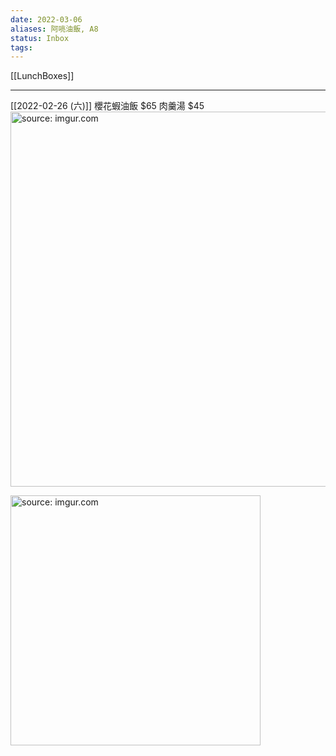 ```yaml
---
date: 2022-03-06
aliases: 阿喨油飯, A8
status: Inbox
tags:
---
```


[[LunchBoxes]]

---

[[2022-02-26 (六)]] 櫻花蝦油飯 $65 肉羹湯 $45
<a href="https://imgur.com/VXqyArs"><img src="https://i.imgur.com/VXqyArs.jpg" title="source: imgur.com" width="600px"/></a>

<a href="https://imgur.com/Yqvk2YL"><img src="https://i.imgur.com/Yqvk2YL.jpg" title="source: imgur.com" width="400px"/></a>
